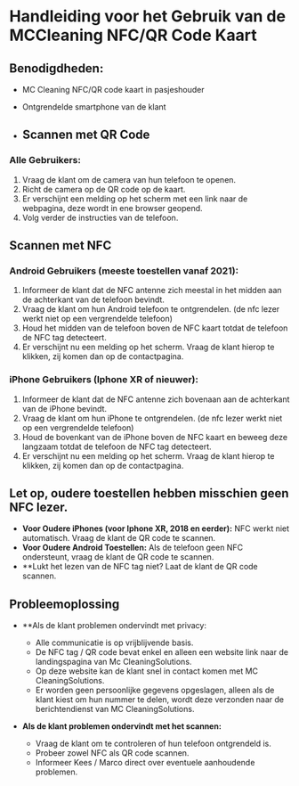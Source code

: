 # Handleiding voor het Gebruik van de MCCleaning NFC/QR Code Kaart

## Benodigdheden:
- MC Cleaning NFC/QR code kaart in pasjeshouder
- Ontgrendelde smartphone van de klant

- ## Scannen met QR Code

### Alle Gebruikers:
1. Vraag de klant om de camera van hun telefoon te openen.
2. Richt de camera op de QR code op de kaart.
3. Er verschijnt een melding op het scherm met een link naar de webpagina, deze wordt in ene browser geopend.
4. Volg verder de instructies van de telefoon.

## Scannen met NFC

### Android Gebruikers (meeste toestellen vanaf 2021):
1. Informeer de klant dat de NFC antenne zich meestal in het midden aan de achterkant van de telefoon bevindt.
2. Vraag de klant om hun Android telefoon te ontgrendelen. (de nfc lezer werkt niet op een vergrendelde telefoon)
3. Houd het midden van de telefoon boven de NFC kaart totdat de telefoon de NFC tag detecteert.
4. Er verschijnt nu een melding op het scherm. Vraag de klant hierop te klikken, zij komen dan op de contactpagina.

### iPhone Gebruikers (Iphone XR of nieuwer):
1. Informeer de klant dat de NFC antenne zich bovenaan aan de achterkant van de iPhone bevindt.
2. Vraag de klant om hun iPhone te ontgrendelen. (de nfc lezer werkt niet op een vergrendelde telefoon)
3. Houd de bovenkant van de iPhone boven de NFC kaart en beweeg deze langzaam totdat de telefoon de NFC tag detecteert.
4. Er verschijnt nu een melding op het scherm. Vraag de klant hierop te klikken, zij komen dan op de contactpagina.

## Let op, oudere toestellen hebben misschien geen NFC lezer.
- **Voor Oudere iPhones (voor Iphone XR, 2018 en eerder):** NFC werkt niet automatisch. Vraag de klant de QR code te scannen.
- **Voor Oudere Android Toestellen:** Als de telefoon geen NFC ondersteunt, vraag de klant de QR code te scannen.
- **Lukt het lezen van de NFC tag niet? Laat de klant de QR code scannen.

## Probleemoplossing
- **Als de klant problemen ondervindt met privacy:
  - Alle communicatie is op vrijblijvende basis.    
  - De NFC tag / QR code bevat enkel en alleen een website link naar de landingspagina van Mc CleaningSolutions. 
  - Op deze website kan de klant snel in contact komen met MC CleaningSolutions.
  - Er worden geen persoonlijke gegevens opgeslagen, alleen als de klant kiest om hun nummer te delen, wordt deze verzonden naar de berichtendienst van MC CleaningSolutions.
    
- **Als de klant problemen ondervindt met het scannen:**
  - Vraag de klant om te controleren of hun telefoon ontgrendeld is.
  - Probeer zowel NFC als QR code scannen.
  - Informeer Kees / Marco direct over eventuele aanhoudende problemen.
